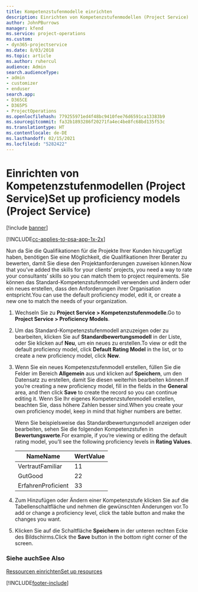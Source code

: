 ```yaml
---
title: Kompetenzstufenmodelle einrichten
description: Einrichten von Kompetenzstufenmodellen (Project Service)
author: JohnPBurrows
manager: kfend
ms.service: project-operations
ms.custom:
- dyn365-projectservice
ms.date: 8/03/2018
ms.topic: article
ms.author: ruhercul
audience: Admin
search.audienceType:
- admin
- customizer
- enduser
search.app:
- D365CE
- D365PS
- ProjectOperations
ms.openlocfilehash: 779255971ed4f48bc9410fee76d6591ca13383b9
ms.sourcegitcommit: fa32b1893286f20271fa4ec4be8fc68bd135f53c
ms.translationtype: HT
ms.contentlocale: de-DE
ms.lasthandoff: 02/15/2021
ms.locfileid: "5282422"
---
```

# <a name="set-up-proficiency-models-project-service"></a><span data-ttu-id="256bd-103">Einrichten von Kompetenzstufenmodellen (Project Service)</span><span class="sxs-lookup"><span data-stu-id="256bd-103">Set up proficiency models (Project Service)</span></span>

[!include [banner](../includes/psa-now-project-operations.md)]

[!INCLUDE[cc-applies-to-psa-app-1x-2x](../includes/cc-applies-to-psa-app-1x-2x.md)]

<span data-ttu-id="256bd-104">Nun da Sie die Qualifikationen für die Projekte Ihrer Kunden hinzugefügt haben, benötigen Sie eine Möglichkeit, die Qualifikationen Ihrer Berater zu bewerten, damit Sie diese den Projektanforderungen zuweisen können.</span><span class="sxs-lookup"><span data-stu-id="256bd-104">Now that you’ve added the skills for your clients’ projects, you need a way to rate your consultants’ skills so you can match them to project requirements.</span></span> <span data-ttu-id="256bd-105">Sie können das Standard-Kompetenzstufenmodell verwenden und ändern oder ein neues erstellen, dass den Anforderungen ihrer Organisation entspricht.</span><span class="sxs-lookup"><span data-stu-id="256bd-105">You can use the default proficiency model, edit it, or create a new one to match the needs of your organization.</span></span>  
  
1.  <span data-ttu-id="256bd-106">Wechseln Sie zu **Project Service > Kompetenzstufenmodelle**.</span><span class="sxs-lookup"><span data-stu-id="256bd-106">Go to **Project Service > Proficiency Models**.</span></span>  
  
2.  <span data-ttu-id="256bd-107">Um das Standard-Kompetenzstufenmodell anzuzeigen oder zu bearbeiten, klicken Sie auf **Standardbewertungsmodell** in der Liste, oder Sie klicken auf **Neu**, um ein neues zu erstellen.</span><span class="sxs-lookup"><span data-stu-id="256bd-107">To view or edit the default proficiency model, click **Default Rating Model** in the list, or to create a new proficiency model, click **New**.</span></span>  
  
3.  <span data-ttu-id="256bd-108">Wenn Sie ein neues Kompetenzstufenmodell erstellen, füllen Sie die Felder im Bereich **Allgemein** aus und klicken auf **Speichern**, um den Datensatz zu erstellen, damit Sie diesen weiterhin bearbeiten können.</span><span class="sxs-lookup"><span data-stu-id="256bd-108">If you’re creating a new proficiency model, fill in the fields in the **General** area, and then click **Save** to create the record so you can continue editing it.</span></span> <span data-ttu-id="256bd-109">Wenn Sie Ihr eigenes Kompetenzstufenmodell erstellen, beachten Sie, dass höhere Zahlen besser sind.</span><span class="sxs-lookup"><span data-stu-id="256bd-109">When you create your own proficiency model, keep in mind that higher numbers are better.</span></span>  
  
     <span data-ttu-id="256bd-110">Wenn Sie beispielsweise das Standardbewertungsmodell anzeigen oder bearbeiten, sehen Sie die folgenden Kompetenzstufen in **Bewertungswerte**.</span><span class="sxs-lookup"><span data-stu-id="256bd-110">For example, if you’re viewing or editing the default rating model, you’ll see the following proficiency levels in **Rating Values**.</span></span>  
  
    |<span data-ttu-id="256bd-111">Name</span><span class="sxs-lookup"><span data-stu-id="256bd-111">Name</span></span>|<span data-ttu-id="256bd-112">Wert</span><span class="sxs-lookup"><span data-stu-id="256bd-112">Value</span></span>|  
    |----------|-----------|  
    |<span data-ttu-id="256bd-113">Vertraut</span><span class="sxs-lookup"><span data-stu-id="256bd-113">Familiar</span></span>|<span data-ttu-id="256bd-114">1</span><span class="sxs-lookup"><span data-stu-id="256bd-114">1</span></span>|  
    |<span data-ttu-id="256bd-115">Gut</span><span class="sxs-lookup"><span data-stu-id="256bd-115">Good</span></span>|<span data-ttu-id="256bd-116">2</span><span class="sxs-lookup"><span data-stu-id="256bd-116">2</span></span>|  
    |<span data-ttu-id="256bd-117">Erfahren</span><span class="sxs-lookup"><span data-stu-id="256bd-117">Proficient</span></span>|<span data-ttu-id="256bd-118">3</span><span class="sxs-lookup"><span data-stu-id="256bd-118">3</span></span>|  
  
4.  <span data-ttu-id="256bd-119">Zum Hinzufügen oder Ändern einer Kompetenzstufe klicken Sie auf die Tabellenschaltfläche und nehmen die gewünschten Änderungen vor.</span><span class="sxs-lookup"><span data-stu-id="256bd-119">To add or change a proficiency level, click the table button and make the changes you want.</span></span>  
  
5.  <span data-ttu-id="256bd-120">Klicken Sie auf die Schaltfläche **Speichern** in der unteren rechten Ecke des Bildschirms.</span><span class="sxs-lookup"><span data-stu-id="256bd-120">Click the **Save** button in the bottom right corner of the screen.</span></span>  
  
### <a name="see-also"></a><span data-ttu-id="256bd-121">Siehe auch</span><span class="sxs-lookup"><span data-stu-id="256bd-121">See Also</span></span>  
 [<span data-ttu-id="256bd-122">Ressourcen einrichten</span><span class="sxs-lookup"><span data-stu-id="256bd-122">Set up resources</span></span>](../psa/set-up-resources.md)


[!INCLUDE[footer-include](../includes/footer-banner.md)]